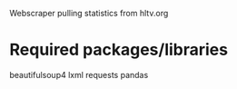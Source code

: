 Webscraper pulling statistics from hltv.org

# Required packages/libraries
beautifulsoup4
lxml
requests
pandas
